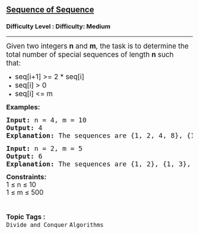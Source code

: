 <h2><a href="https://www.geeksforgeeks.org/problems/sequence-of-sequence1155/1?page=1&category=Divide%20and%20Conquer&sortBy=submissions">Sequence of Sequence</a></h2><h3>Difficulty Level : Difficulty: Medium</h3><hr><div class="problems_problem_content__Xm_eO"><p><span style="font-size: 18.6667px;">Given two integers&nbsp;<strong>n</strong>&nbsp;and&nbsp;<strong>m</strong>, the task is to determine the total number of special sequences of length&nbsp;<strong>n</strong>&nbsp;such that:&nbsp;&nbsp;</span></p>
<ul>
<li><span style="font-size: 18.6667px;">seq[i+1] &gt;= 2 * seq[i]</span></li>
<li><span style="font-size: 18.6667px;">seq[i] &gt; 0</span></li>
<li><span style="font-size: 18.6667px;">seq[i] &lt;= m</span></li>
</ul>
<p><strong><span style="font-size: 18px;">Examples:</span></strong></p>
<pre><span style="font-size: 18px;"><strong>Input:</strong> n = 4, m = 10
<strong>Output:</strong> 4
<strong>Explanation:</strong> The sequences are {1, 2, 4, 8}, {1, 2, 4, 9}, {1, 2, 4, 10}, {1, 2, 5, 10}</span></pre>
<pre><span style="font-size: 18px;"><strong>Input:</strong> n = 2, m = 5
<strong>Output:</strong> 6
<strong>Explanation:</strong> The sequences are {1, 2}, {1, 3}, {1, 4}, {1, 5}, {2, 4}, {2, 5}</span></pre>
<p><span style="font-size: 18px;"><strong>Constraints:</strong><br>1 ≤ n ≤ 10<br>1&nbsp;</span><span style="font-size: 18px;">≤ m&nbsp;</span><span style="font-size: 18px;">≤ 500</span></p></div><br><p><span style=font-size:18px><strong>Topic Tags : </strong><br><code>Divide and Conquer</code>&nbsp;<code>Algorithms</code>&nbsp;